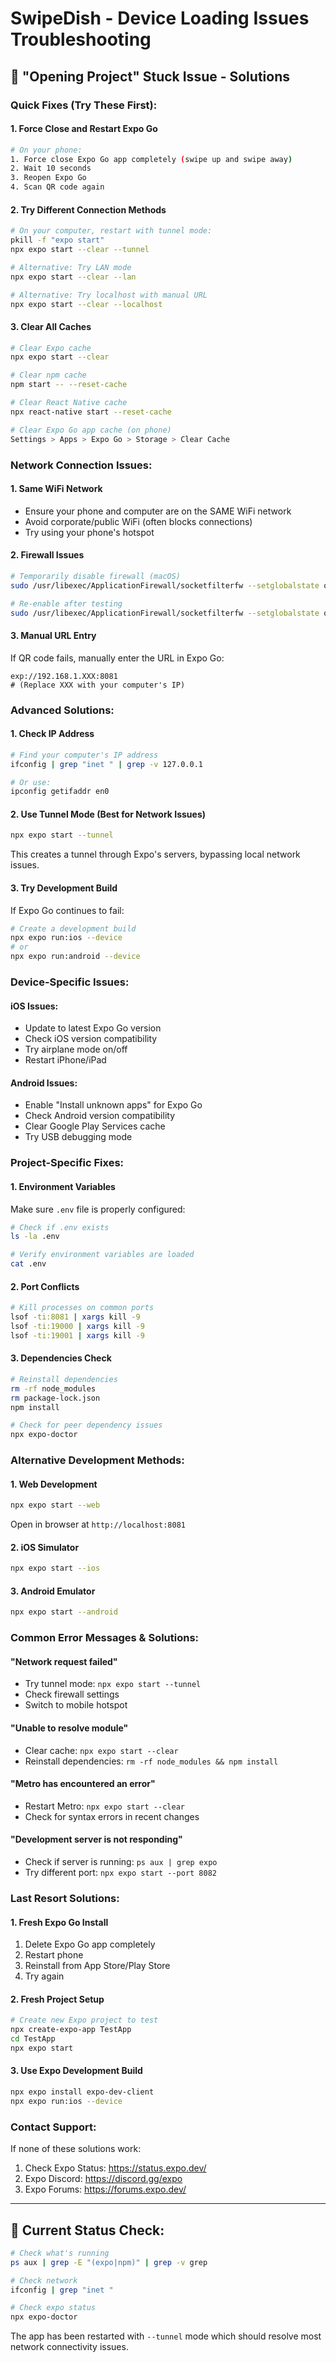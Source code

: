 # SwipeDish - Device Loading Issues Troubleshooting

## 🚨 **"Opening Project" Stuck Issue - Solutions**

### **Quick Fixes (Try These First):**

#### **1. Force Close and Restart Expo Go**
```bash
# On your phone:
1. Force close Expo Go app completely (swipe up and swipe away)
2. Wait 10 seconds
3. Reopen Expo Go
4. Scan QR code again
```

#### **2. Try Different Connection Methods**
```bash
# On your computer, restart with tunnel mode:
pkill -f "expo start"
npx expo start --clear --tunnel

# Alternative: Try LAN mode
npx expo start --clear --lan

# Alternative: Try localhost with manual URL
npx expo start --clear --localhost
```

#### **3. Clear All Caches**
```bash
# Clear Expo cache
npx expo start --clear

# Clear npm cache
npm start -- --reset-cache

# Clear React Native cache
npx react-native start --reset-cache

# Clear Expo Go app cache (on phone)
Settings > Apps > Expo Go > Storage > Clear Cache
```

### **Network Connection Issues:**

#### **1. Same WiFi Network**
- Ensure your phone and computer are on the SAME WiFi network
- Avoid corporate/public WiFi (often blocks connections)
- Try using your phone's hotspot

#### **2. Firewall Issues**
```bash
# Temporarily disable firewall (macOS)
sudo /usr/libexec/ApplicationFirewall/socketfilterfw --setglobalstate off

# Re-enable after testing
sudo /usr/libexec/ApplicationFirewall/socketfilterfw --setglobalstate on
```

#### **3. Manual URL Entry**
If QR code fails, manually enter the URL in Expo Go:
```
exp://192.168.1.XXX:8081
# (Replace XXX with your computer's IP)
```

### **Advanced Solutions:**

#### **1. Check IP Address**
```bash
# Find your computer's IP address
ifconfig | grep "inet " | grep -v 127.0.0.1

# Or use:
ipconfig getifaddr en0
```

#### **2. Use Tunnel Mode (Best for Network Issues)**
```bash
npx expo start --tunnel
```
This creates a tunnel through Expo's servers, bypassing local network issues.

#### **3. Try Development Build**
If Expo Go continues to fail:
```bash
# Create a development build
npx expo run:ios --device
# or
npx expo run:android --device
```

### **Device-Specific Issues:**

#### **iOS Issues:**
- Update to latest Expo Go version
- Check iOS version compatibility
- Try airplane mode on/off
- Restart iPhone/iPad

#### **Android Issues:**
- Enable "Install unknown apps" for Expo Go
- Check Android version compatibility
- Clear Google Play Services cache
- Try USB debugging mode

### **Project-Specific Fixes:**

#### **1. Environment Variables**
Make sure `.env` file is properly configured:
```bash
# Check if .env exists
ls -la .env

# Verify environment variables are loaded
cat .env
```

#### **2. Port Conflicts**
```bash
# Kill processes on common ports
lsof -ti:8081 | xargs kill -9
lsof -ti:19000 | xargs kill -9
lsof -ti:19001 | xargs kill -9
```

#### **3. Dependencies Check**
```bash
# Reinstall dependencies
rm -rf node_modules
rm package-lock.json
npm install

# Check for peer dependency issues
npx expo-doctor
```

### **Alternative Development Methods:**

#### **1. Web Development**
```bash
npx expo start --web
```
Open in browser at `http://localhost:8081`

#### **2. iOS Simulator**
```bash
npx expo start --ios
```

#### **3. Android Emulator**
```bash
npx expo start --android
```

### **Common Error Messages & Solutions:**

#### **"Network request failed"**
- Try tunnel mode: `npx expo start --tunnel`
- Check firewall settings
- Switch to mobile hotspot

#### **"Unable to resolve module"**
- Clear cache: `npx expo start --clear`
- Reinstall dependencies: `rm -rf node_modules && npm install`

#### **"Metro has encountered an error"**
- Restart Metro: `npx expo start --clear`
- Check for syntax errors in recent changes

#### **"Development server is not responding"**
- Check if server is running: `ps aux | grep expo`
- Try different port: `npx expo start --port 8082`

### **Last Resort Solutions:**

#### **1. Fresh Expo Go Install**
1. Delete Expo Go app completely
2. Restart phone
3. Reinstall from App Store/Play Store
4. Try again

#### **2. Fresh Project Setup**
```bash
# Create new Expo project to test
npx create-expo-app TestApp
cd TestApp
npx expo start
```

#### **3. Use Expo Development Build**
```bash
npx expo install expo-dev-client
npx expo run:ios --device
```

### **Contact Support:**
If none of these solutions work:
1. Check Expo Status: https://status.expo.dev/
2. Expo Discord: https://discord.gg/expo
3. Expo Forums: https://forums.expo.dev/

---

## 📱 **Current Status Check:**

```bash
# Check what's running
ps aux | grep -E "(expo|npm)" | grep -v grep

# Check network
ifconfig | grep "inet "

# Check expo status
npx expo-doctor
```

The app has been restarted with `--tunnel` mode which should resolve most network connectivity issues.
